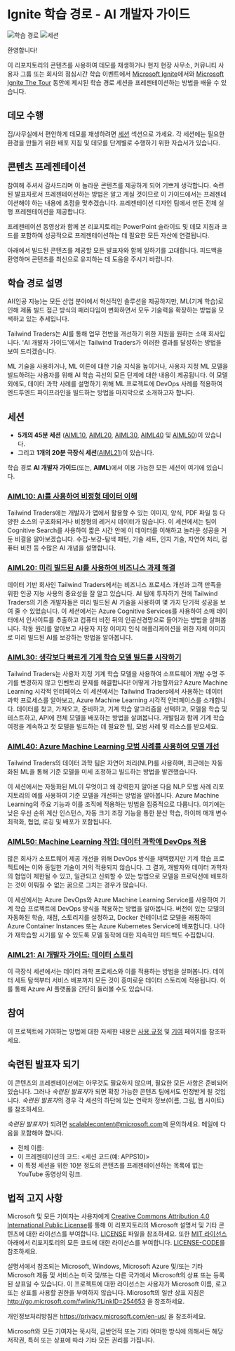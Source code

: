 # <a name="ignite-learning-paths---developers-guide-to-ai"></a>Ignite 학습 경로 - AI 개발자 가이드

![학습 경로](https://img.shields.io/badge/Learning%20Path-AIML-fe5e00?logo=microsoft)  ![세션](https://img.shields.io/badge/🗣️Sessions-6-31c754)

환영합니다!

이 리포지토리의 콘텐츠를 사용하여 데모를 재생하거나 현지 현장 사무소, 커뮤니티 사용자 그룹 또는 회사의 점심시간 학습 이벤트에서 [Microsoft Ignite](https://www.microsoft.com/en-us/ignite)에서와 [Microsoft Ignite The Tour](https://www.microsoft.com/en-ca/ignite-the-tour/) 동안에 제시된 학습 경로 세션을 프레젠테이션하는 방법을 배울 수 있습니다.

## <a name="do-the-demos"></a>데모 수행

집/사무실에서 편안하게 데모를 재생하려면 [세션](#sessions) 섹션으로 가세요. 각 세션에는 필요한 환경을 만들기 위한 배포 지침 및 데모를 단계별로 수행하기 위한 자습서가 있습니다.

## <a name="presenting-the-content"></a>콘텐츠 프레젠테이션

참여해 주셔서 감사드리며 이 놀라운 콘텐츠를 제공하게 되어 기쁘게 생각합니다. 숙련된 발표자로서 프레젠테이션하는 방법은 알고 계실 것이므로 이 가이드에서는 프레젠테이션해야 하는 내용에 초점을 맞추겠습니다. 프레젠테이션 디자인 팀에서 만든 전체 실행 프레젠테이션을 제공합니다.

프레젠테이션 동영상과 함께 본 리포지토리는 PowerPoint 슬라이드 및 데모 지침과 코드를 포함하여 성공적으로 프레젠테이션하는 데 필요한 모든 자산에 연결됩니다.

아래에서 빌드된 콘텐츠를 제공할 모든 발표자와 함께 일하기를 고대합니다. 피드백을 환영하며 콘텐츠를 최신으로 유지하는 데 도움을 주시기 바랍니다. 

## <a name="learning-path-description"></a>학습 경로 설명

AI(인공 지능)는 모든 산업 분야에서 혁신적인 솔루션을 제공하지만, ML(기계 학습)로 인해 제품 빌드 접근 방식의 패러다임이 변화하면서 모두 기술력을 확장하는 방법을 모색하고 있는 추세입니다.  

Tailwind Traders는 AI를 통해 업무 전반을 개선하기 위한 지원을 원하는 소매 회사입니다. 'AI 개발자 가이드'에서는 Tailwind Traders가 이러한 결과를 달성하는 방법을 보여 드리겠습니다. 

ML 기술을 사용하거나, ML 이론에 대한 기술 지식을 높이거나, 사용자 지정 ML 모델을 빌드하려는 사용자를 위해 AI 학습 곡선의 모든 단계에 대한 내용이 제공됩니다. 이 모델 외에도, 데이터 과학 사례를 설명하기 위해 ML 프로젝트에 DevOps 사례를 적용하여 엔드투엔드 파이프라인을 빌드하는 방법을 마지막으로 소개하고자 합니다. 

## <a name="sessions"></a>세션

* **5개의 45분 세션** ([AIML10](aiml10/README.md), [AIML20](aiml20/README.md), [AIML30](aiml30/README.md), [AIML40](aiml40/README.md) 및 [AIML50](aiml50/README.md))이 있습니다.
* 그리고 **1개의 20분 극장식 세션**([AIML21](aiml21/README.md))이 있습니다.

학습 경로 **AI 개발자 가이드**(또는, **AIML**)에서 이용 가능한 모든 세션이 여기에 있습니다.

### <a name="aiml10-making-sense-of-your-unstructured-data-with-aiaiml10readmemd"></a>[AIML10: AI를 사용하여 비정형 데이터 이해](aiml10/README.md)

Tailwind Traders에는 개발자가 앱에서 활용할 수 있는 이미지, 양식, PDF 파일 등 다양한 소스의 구조화되거나 비정형의 레거시 데이터가 많습니다. 이 세션에서는 팀이 Cognitive Search를 사용하여 짧은 시간 안에 이 데이터를 이해하고 놀라운 성공을 거둔 비결을 알아보겠습니다. 수집-보강-탐색 패턴, 기술 세트, 인지 기술, 자연어 처리, 컴퓨터 비전 등 수많은 AI 개념을 설명합니다.

### <a name="aiml20-using-pre-built-ai-to-solve-business-challengesaiml20readmemd"></a>[AIML20: 미리 빌드된 AI를 사용하여 비즈니스 과제 해결](aiml20/README.md)

데이터 기반 회사인 Tailwind Traders에서는 비즈니스 프로세스 개선과 고객 만족을 위한 인공 지능 사용의 중요성을 잘 알고 있습니다. AI 팀에 투자하기 전에 Tailwind Traders의 기존 개발자들은 미리 빌드된 AI 기술을 사용하여 몇 가지 단기적 성공을 보여 줄 수 있었습니다. 이 세션에서는 Azure Cognitive Services를 사용하여 소매 데이터에서 인사이트를 추출하고 컴퓨터 비전 뒤의 인공신경망으로 들어가는 방법을 살펴봅니다. 작동 원리를 알아보고 사용자 지정 이미지 인식 애플리케이션을 위한 자체 이미지로 미리 빌드된 AI를 보강하는 방법을 알아봅니다.

### <a name="aiml30-start-building-machine-learning-models-faster-than-you-thinkaiml30readmemd"></a>[AIML30: 생각보다 빠르게 기계 학습 모델 빌드를 시작하기](aiml30/README.md)

Tailwind Traders는 사용자 지정 기계 학습 모델을 사용하여 소프트웨어 개발 수명 주기를 변경하지 않고 인벤토리 문제를 해결합니다! 어떻게 가능할까요? Azure Machine Learning 시각적 인터페이스 이 세션에서는 Tailwind Traders에서 사용하는 데이터 과학 프로세스를 알아보고, Azure Machine Learning 시각적 인터페이스를 소개합니다. 데이터를 찾고, 가져오고, 준비하고, 기계 학습 알고리즘을 선택하고, 모델을 학습 및 테스트하고, API에 전체 모델을 배포하는 방법을 살펴봅니다. 개발팀과 함께 기계 학습 여정을 계속하고 첫 모델을 빌드하는 데 필요한 팁, 모범 사례 및 리소스를 받으세요.

### <a name="aiml40-taking-models-to-the-next-level-with-azure-machine-learning-best-practicesaiml40readmemd"></a>[AIML40: Azure Machine Learning 모범 사례를 사용하여 모델 개선](aiml40/README.md)

Tailwind Traders의 데이터 과학 팀은 자연어 처리(NLP)를 사용하며, 최근에는 자동화된 ML을 통해 기준 모델을 미세 조정하고 빌드하는 방법을 발견했습니다. 

이 세션에서는 자동화된 ML이 무엇이고 왜 강력한지 알아본 다음 NLP 모범 사례 리포지토리의 예를 사용하여 기준 모델을 개선하는 방법을 알아봅니다. Azure Machine Learning의 주요 기능과 이를 조직에 적용하는 방법을 집중적으로 다룹니다. 여기에는 낮은 우선 순위 계산 인스턴스, 자동 크기 조정 기능을 통한 분산 학습, 하이퍼 매개 변수 최적화, 협업, 로깅 및 배포가 포함됩니다. 

### <a name="aiml50-machine-learning-operations-applying-devops-to-data-scienceaiml50readmemd"></a>[AIML50: Machine Learning 작업: 데이터 과학에 DevOps 적용](aiml50/README.md) 

많은 회사가 소프트웨어 제공 개선을 위해 DevOps 방식을 채택했지만 기계 학습 프로젝트에는 이와 동일한 기술이 거의 적용되지 않습니다. 그 결과, 개발자와 데이터 과학자의 협업이 제한될 수 있고, 일관되고 신뢰할 수 있는 방법으로 모델을 프로덕션에 배포하는 것이 이뤄질 수 없는 꿈으로 그치는 경우가 많습니다. 

이 세션에서는 Azure DevOps와 Azure Machine Learning Service를 사용하여 기계 학습 프로젝트에 DevOps 방식을 적용하는 방법을 알아봅니다. 버전이 있는 모델의 자동화된 학습, 채점, 스토리지를 설정하고, Docker 컨테이너로 모델을 래핑하여 Azure Container Instances 또는 Azure Kubernetes Service에 배포합니다. 나아가 재학습할 시기를 알 수 있도록 모델 동작에 대한 지속적인 피드백도 수집합니다. 

### <a name="aiml21-developers-guide-to-ai-a-data-storyaiml21readmemd"></a>[AIML21: AI 개발자 가이드: 데이터 스토리](aiml21/README.md)

이 극장식 세션에서는 데이터 과학 프로세스와 이를 적용하는 방법을 살펴봅니다. 데이터 세트 탐색부터 서비스 배포까지 모든 것이 흥미로운 데이터 스토리에 적용됩니다. 이를 통해 Azure AI 플랫폼을 간단히 둘러볼 수도 있습니다.

## <a name="contributing"></a>참여

이 프로젝트에 기여하는 방법에 대한 자세한 내용은 [사용 규정](CODE_OF_CONDUCT.md) 및 [기여](CONTRIBUTING.md) 페이지를 참조하세요.


## <a name="become-a-trained-presenter"></a>숙련된 발표자 되기

이 콘텐츠의 프레젠테이션에는 아무것도 필요하지 않으며, 필요한 모든 사항은 준비되어 있습니다. 그러나 *숙련된 발표자*가 되면 확장 가능한 콘텐츠 팀에서도 인정받게 될 것입니다. *숙련된 발표자*의 경우 각 세션의 하단에 있는 연락처 정보(이름, 그림, 웹 사이트)를 참조하세요.  
 
*숙련된 발표자*가 되려면 [scalablecontent@microsoft.com](mailto:scalablecontent@microsoft.com)에 문의하세요. 메일에 다음을 포함해야 합니다.

- 전체 이름:
- 이 프레젠테이션의 코드: \<세션 코드(예: APPS10)\>
- 이 특정 세션을 위한 10분 정도의 콘텐츠를 프레젠테이션하는 목록에 없는 YouTube 동영상의 링크.


## <a name="legal-notices"></a>법적 고지 사항

Microsoft 및 모든 기여자는 사용자에게 [Creative Commons Attribution 4.0 International Public License](https://creativecommons.org/licenses/by/4.0/legalcode)를 통해 이 리포지토리의 Microsoft 설명서 및 기타 콘텐츠에 대한 라이선스를 부여합니다. [LICENSE](LICENSE) 파일을 참조하세요. 또한 [MIT 라이선스](https://opensource.org/licenses/MIT) 아래에서 리포지토리의 모든 코드에 대한 라이선스를 부여합니다. [LICENSE-CODE](LICENSE-CODE)를 참조하세요.

설명서에서 참조되는 Microsoft, Windows, Microsoft Azure 및/또는 기타 Microsoft 제품 및 서비스는 미국 및/또는 다른 국가에서 Microsoft의 상표 또는 등록된 상표일 수 있습니다. 이 프로젝트에 대한 라이선스는 사용자가 Microsoft 이름, 로고 또는 상표를 사용할 권한을 부여하지 않습니다. Microsoft의 일반 상표 지침은 http://go.microsoft.com/fwlink/?LinkID=254653 을 참조하세요.

개인정보처리방침은 https://privacy.microsoft.com/en-us/ 을 참조하세요.

Microsoft와 모든 기여자는 묵시적, 금반언적 또는 기타 어떠한 방식에 의해서든 해당 저작권, 특허 또는 상표에 따라 기타 모든 권리를 가집니다.
